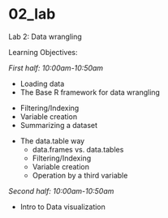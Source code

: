# 02_lab
Lab 2: Data wrangling


Learning Objectives:

*First half: 10:00am-10:50am*
*	Loading data
*	The Base R framework for data wrangling 
  - Filtering/Indexing
  - Variable creation
  - Summarizing a dataset
* The data.table way
  - data.frames vs. data.tables
  - Filtering/Indexing
  - Variable creation
  - Operation by a third variable


*Second half: 10:00am-10:50am*
  - Intro to Data visualization
